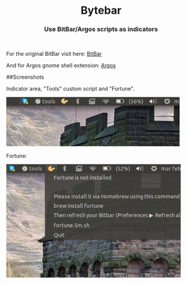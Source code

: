 <h1 align="center">Bytebar</h1>
<h3 align="center">Use BitBar/Argos scripts as indicators</h3>
<br>

For the original BitBar visit here:
[BitBar](https://github.com/matryer/bitbar)

And for Argos gnome shell extension:
[Argos](https://github.com/p-e-w/argos)

##Screenshots

Indicator area, "Tools" custom script and "Fortune".

![](https://github.com/maxisabattini/bytebar/blob/master/screen1.png?raw=true)

Fortune:

![](https://github.com/maxisabattini/bytebar/blob/master/screen2.png?raw=true)


